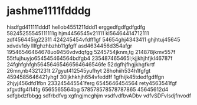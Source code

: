 # jashme1111fdddg
hisdfgd411111ddd1
hellob4551211ddd1
erggedfgdfgdfgdfg
58245255545111111g
hjm4456545v21111
kl56464414712111
zdf456445ig22311
424245454vfdff1gf
54654ghj4343411
ghjhtuj45645 xdvdv1dy
lllfghzhbzhb11gfgff
asd4634456d354afgr
19546546464678uo9456vdvdqfgg
5245754jknm,tg
214878jkmv557f
55tfujhuyjo654545464564bdfgb4
235487465465l;kjjkhjhfjkl46787f
24fghfghfgh56456465466564646546fe
52dgfhjfhgjkhgfkrtf
26mn,nb4321231t
27gyut412545yufhyt
28hohiih534h1fgfgt
4594585646421yhgf
30ljkhkhjh654vfeddff
1gfhijk45tdedfgdffgn
2hjyj456dfd1fbn
233245445541ferg
6545646454564
rety4563541fgf
xfgvdfg4l14fg
6565565564bg
578578578578787865
45645612d4
sdfgbdzfbbgg
sdfrbdfvg
xgfngjmcghjm
vsdfvdfbvADbv
vdfvSDFvlsdjfnvodf
